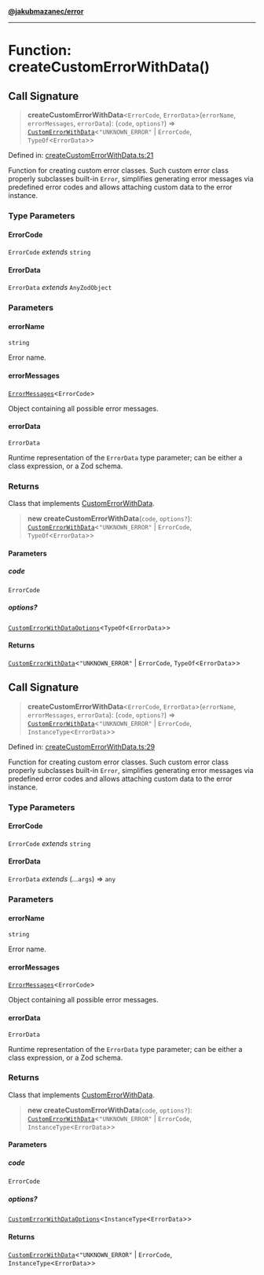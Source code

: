 [**@jakubmazanec/error**](../README.md)

---

# Function: createCustomErrorWithData()

## Call Signature

> **createCustomErrorWithData**\<`ErrorCode`, `ErrorData`\>(`errorName`, `errorMessages`,
> `errorData`): (`code`, `options?`) =>
> [`CustomErrorWithData`](../type-aliases/CustomErrorWithData.md)\<`"UNKNOWN_ERROR"` \| `ErrorCode`,
> `TypeOf`\<`ErrorData`\>\>

Defined in:
[createCustomErrorWithData.ts:21](https://github.com/jakubmazanec/tools/blob/d956cf350ae3e6bad1df754a19dfbabb088c1451/packages/error/source/createCustomErrorWithData.ts#L21)

Function for creating custom error classes. Such custom error class properly subclasses built-in
`Error`, simplifies generating error messages via predefined error codes and allows attaching custom
data to the error instance.

### Type Parameters

#### ErrorCode

`ErrorCode` _extends_ `string`

#### ErrorData

`ErrorData` _extends_ `AnyZodObject`

### Parameters

#### errorName

`string`

Error name.

#### errorMessages

[`ErrorMessages`](../type-aliases/ErrorMessages.md)\<`ErrorCode`\>

Object containing all possible error messages.

#### errorData

`ErrorData`

Runtime representation of the `ErrorData` type parameter; can be either a class expression, or a Zod
schema.

### Returns

Class that implements [CustomErrorWithData](../type-aliases/CustomErrorWithData.md).

> **new createCustomErrorWithData**(`code`, `options?`):
> [`CustomErrorWithData`](../type-aliases/CustomErrorWithData.md)\<`"UNKNOWN_ERROR"` \| `ErrorCode`,
> `TypeOf`\<`ErrorData`\>\>

#### Parameters

##### code

`ErrorCode`

##### options?

[`CustomErrorWithDataOptions`](../type-aliases/CustomErrorWithDataOptions.md)\<`TypeOf`\<`ErrorData`\>\>

#### Returns

[`CustomErrorWithData`](../type-aliases/CustomErrorWithData.md)\<`"UNKNOWN_ERROR"` \| `ErrorCode`,
`TypeOf`\<`ErrorData`\>\>

## Call Signature

> **createCustomErrorWithData**\<`ErrorCode`, `ErrorData`\>(`errorName`, `errorMessages`,
> `errorData`): (`code`, `options?`) =>
> [`CustomErrorWithData`](../type-aliases/CustomErrorWithData.md)\<`"UNKNOWN_ERROR"` \| `ErrorCode`,
> `InstanceType`\<`ErrorData`\>\>

Defined in:
[createCustomErrorWithData.ts:29](https://github.com/jakubmazanec/tools/blob/d956cf350ae3e6bad1df754a19dfbabb088c1451/packages/error/source/createCustomErrorWithData.ts#L29)

Function for creating custom error classes. Such custom error class properly subclasses built-in
`Error`, simplifies generating error messages via predefined error codes and allows attaching custom
data to the error instance.

### Type Parameters

#### ErrorCode

`ErrorCode` _extends_ `string`

#### ErrorData

`ErrorData` _extends_ (...`args`) => `any`

### Parameters

#### errorName

`string`

Error name.

#### errorMessages

[`ErrorMessages`](../type-aliases/ErrorMessages.md)\<`ErrorCode`\>

Object containing all possible error messages.

#### errorData

`ErrorData`

Runtime representation of the `ErrorData` type parameter; can be either a class expression, or a Zod
schema.

### Returns

Class that implements [CustomErrorWithData](../type-aliases/CustomErrorWithData.md).

> **new createCustomErrorWithData**(`code`, `options?`):
> [`CustomErrorWithData`](../type-aliases/CustomErrorWithData.md)\<`"UNKNOWN_ERROR"` \| `ErrorCode`,
> `InstanceType`\<`ErrorData`\>\>

#### Parameters

##### code

`ErrorCode`

##### options?

[`CustomErrorWithDataOptions`](../type-aliases/CustomErrorWithDataOptions.md)\<`InstanceType`\<`ErrorData`\>\>

#### Returns

[`CustomErrorWithData`](../type-aliases/CustomErrorWithData.md)\<`"UNKNOWN_ERROR"` \| `ErrorCode`,
`InstanceType`\<`ErrorData`\>\>
